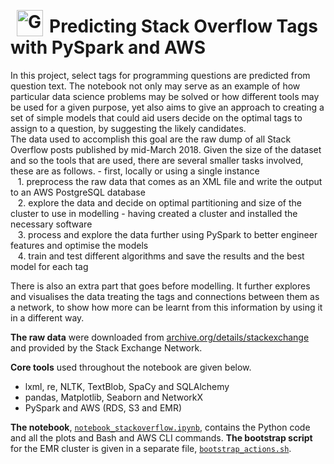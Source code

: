 <h1><img src="http://imgur.com/1ZcRyrc.png" alt="GA logo" width="42px" height="42px" align="left" style="margin:-9px 10px">Predicting Stack Overflow Tags with PySpark and AWS</h1>
In this project, select tags for programming questions are predicted from question text. The notebook not only may serve as an example of how particular data science problems may be solved or how different tools may be used for a given purpose, yet also aims to give an approach to creating a set of simple models that could aid users decide on the optimal tags to assign to a question, by suggesting the likely candidates.
<br>
The data used to accomplish this goal are the raw dump of all Stack Overflow posts published by mid-March 2018. Given the size of the dataset and so the tools that are used, there are several smaller tasks involved, these are as follows.
- first, locally or using a single instance
<br>&nbsp;&nbsp;&nbsp;1. preprocess the raw data that comes as an XML file and write the output to an AWS PostgreSQL database
<br>&nbsp;&nbsp;&nbsp;2. explore the data and decide on optimal partitioning and size of the cluster to use in modelling
- having created a cluster and installed the necessary software
<br>&nbsp;&nbsp;&nbsp;3. process and explore the data further using PySpark to better engineer features and optimise the models
<br>&nbsp;&nbsp;&nbsp;4. train and test different algorithms and save the results and the best model for each tag

There is also an extra part that goes before modelling. It further explores and visualises the data treating the tags and connections between them as a network, to show how more can be learnt from this information by using it in a different way.

**The raw data** were downloaded from [archive.org/details/stackexchange](https://archive.org/details/stackexchange) and provided by the Stack Exchange Network.

**Core tools** used throughout the notebook are given below.
- lxml, re, NLTK, TextBlob, SpaCy and SQLAlchemy
- pandas, Matplotlib, Seaborn and NetworkX
- PySpark and AWS (RDS, S3 and EMR)

**The notebook**, [`notebook_stackoverflow.ipynb`](http://nbviewer.jupyter.org/github/boris-gulevich/project-stackoverflow/blob/master/notebook_stackoverflow.ipynb), contains the Python code and all the plots and Bash and AWS CLI commands. **The bootstrap script** for the EMR cluster is given in a separate file, [`bootstrap_actions.sh`](./bootstrap_actions.sh).
